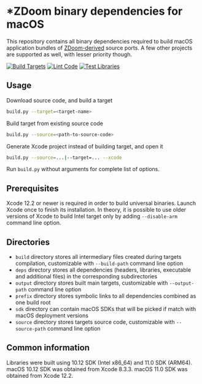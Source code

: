 # *ZDoom binary dependencies for macOS

This repository contains all binary dependencies required to build macOS application bundles of [ZDoom-derived](https://zdoom.org) source ports. A few other projects are supported as well, with lesser priority though.

[![Build Targets](https://github.com/ZDoom/zdoom-macos-deps/actions/workflows/build.yml/badge.svg)](https://github.com/ZDoom/zdoom-macos-deps/actions/workflows/build.yml)
[![Lint Code](https://github.com/ZDoom/zdoom-macos-deps/actions/workflows/lint.yml/badge.svg)](https://github.com/ZDoom/zdoom-macos-deps/actions/workflows/lint.yml)
[![Test Libraries](https://github.com/ZDoom/zdoom-macos-deps/actions/workflows/test.yml/badge.svg)](https://github.com/ZDoom/zdoom-macos-deps/actions/workflows/test.yml)

## Usage

Download source code, and build a target

```sh
build.py --target=<target-name>
```

Build target from existing source code

```sh
build.py --source=<path-to-source-code>
```

Generate Xcode project instead of building target, and open it

```sh
build.py --source=...|--target=... --xcode
```

Run `build.py` without arguments for complete list of options.

## Prerequisites

Xcode 12.2 or newer is required in order to build universal binaries. Launch Xcode once to finish its installation. In theory, it is possible to use older versions of Xcode to build Intel target only by adding `--disable-arm` command line option.

## Directories

* `build` directory stores all intermediary files created during targets compilation, customizable with `--build-path` command line option
* `deps` directory stores all dependencies (headers, libraries, executable and additional files) in the corresponding subdirectories
* `output` directory stores built main targets, customizable with `--output-path` command line option
* `prefix` directory stores symbolic links to all dependencies combined as one build root
* `sdk` directory can contain macOS SDKs that will be picked if match with macOS deployment versions
* `source` directory stores targets source code, customizable with `--source-path` command line option

## Common information

Libraries were built using 10.12 SDK (Intel x86_64) and 11.0 SDK (ARM64).  
macOS 10.12 SDK was obtained from Xcode 8.3.3. macOS 11.0 SDK was obtained from Xcode 12.2.
